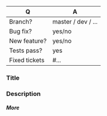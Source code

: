 | Q             | A
| ------------- | ---
| Branch?       | master / dev / ...
| Bug fix?      | yes/no
| New feature?  | yes/no
| Tests pass?   | yes
| Fixed tickets | #...   <!-- #-prefixed issue number(s), if any -->

### Title
<!--- Describe your pull request -->


### Description
<!--- Describe your changes in detail -->


##### More
<!--- Add anything which can help (screens, ...) -->
